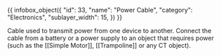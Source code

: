 {{ infobox_object({
	"id": 33,
	"name": "Power Cable",
	"category": "Electronics",
	"sublayer_width": 15,
}) }}

Cable used to transmit power from one device to another. Connect the cable from a battery or a power supply to an object that requires power (such as the [[Simple Motor]], [[Trampoline]] or any CT object).